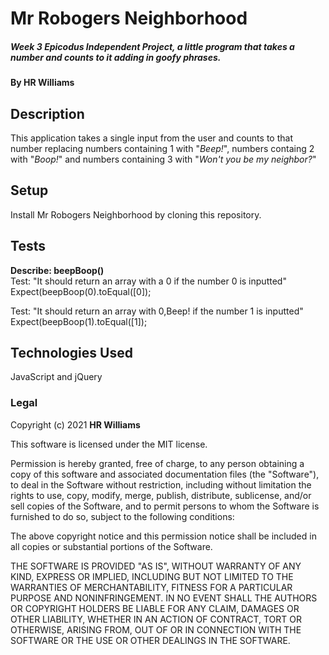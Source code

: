 # Mr Robogers Neighborhood

##### Week 3 Epicodus Independent Project, a little program that takes a number and counts to it adding in goofy phrases.

#### By HR Williams

## Description

This application takes a single input from the user and counts to that number replacing numbers containing 1 with "_Beep!_", numbers containg 2 with "_Boop!_" and numbers containing 3 with "_Won't you be my neighbor?_"

## Setup

Install Mr Robogers Neighborhood by cloning this repository.

## Tests

**Describe: beepBoop()** <br>
Test: "It should return an array with a 0 if the number 0 is inputted" <br>
Expect(beepBoop(0).toEqual([0]);

Test: "It should return an array with 0,Beep! if the number 1 is inputted" <br>
Expect(beepBoop(1).toEqual([1]);

## Technologies Used

JavaScript and jQuery

### Legal

Copyright (c) 2021 **HR Williams**

This software is licensed under the MIT license.

Permission is hereby granted, free of charge, to any person obtaining a copy
of this software and associated documentation files (the "Software"), to deal
in the Software without restriction, including without limitation the rights
to use, copy, modify, merge, publish, distribute, sublicense, and/or sell
copies of the Software, and to permit persons to whom the Software is
furnished to do so, subject to the following conditions:

The above copyright notice and this permission notice shall be included in
all copies or substantial portions of the Software.

THE SOFTWARE IS PROVIDED "AS IS", WITHOUT WARRANTY OF ANY KIND, EXPRESS OR
IMPLIED, INCLUDING BUT NOT LIMITED TO THE WARRANTIES OF MERCHANTABILITY,
FITNESS FOR A PARTICULAR PURPOSE AND NONINFRINGEMENT. IN NO EVENT SHALL THE
AUTHORS OR COPYRIGHT HOLDERS BE LIABLE FOR ANY CLAIM, DAMAGES OR OTHER
LIABILITY, WHETHER IN AN ACTION OF CONTRACT, TORT OR OTHERWISE, ARISING FROM,
OUT OF OR IN CONNECTION WITH THE SOFTWARE OR THE USE OR OTHER DEALINGS IN
THE SOFTWARE.